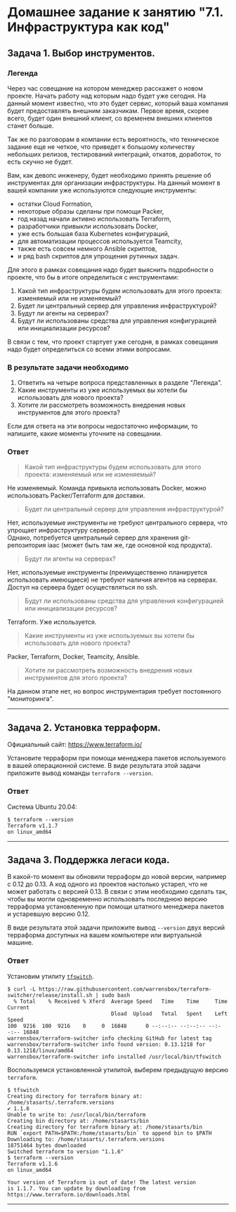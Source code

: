 # Домашнее задание к занятию "7.1. Инфраструктура как код"

## Задача 1. Выбор инструментов. 
 
### Легенда
 
Через час совещание на котором менеджер расскажет о новом проекте. Начать работу над которым надо 
будет уже сегодня. 
На данный момент известно, что это будет сервис, который ваша компания будет предоставлять внешним заказчикам.
Первое время, скорее всего, будет один внешний клиент, со временем внешних клиентов станет больше.

Так же по разговорам в компании есть вероятность, что техническое задание еще не четкое, что приведет к большому
количеству небольших релизов, тестирований интеграций, откатов, доработок, то есть скучно не будет.  
   
Вам, как девопс инженеру, будет необходимо принять решение об инструментах для организации инфраструктуры.
На данный момент в вашей компании уже используются следующие инструменты: 
- остатки Сloud Formation, 
- некоторые образы сделаны при помощи Packer,
- год назад начали активно использовать Terraform, 
- разработчики привыкли использовать Docker, 
- уже есть большая база Kubernetes конфигураций, 
- для автоматизации процессов используется Teamcity, 
- также есть совсем немного Ansible скриптов, 
- и ряд bash скриптов для упрощения рутинных задач.  

Для этого в рамках совещания надо будет выяснить подробности о проекте, что бы в итоге определиться с инструментами:

1. Какой тип инфраструктуры будем использовать для этого проекта: изменяемый или не изменяемый?
1. Будет ли центральный сервер для управления инфраструктурой?
1. Будут ли агенты на серверах?
1. Будут ли использованы средства для управления конфигурацией или инициализации ресурсов? 
 
В связи с тем, что проект стартует уже сегодня, в рамках совещания надо будет определиться со всеми этими вопросами.

### В результате задачи необходимо

1. Ответить на четыре вопроса представленных в разделе "Легенда". 
1. Какие инструменты из уже используемых вы хотели бы использовать для нового проекта? 
1. Хотите ли рассмотреть возможность внедрения новых инструментов для этого проекта? 

Если для ответа на эти вопросы недостаточно информации, то напишите, какие моменты уточните на совещании.

### Ответ

> Какой тип инфраструктуры будем использовать для этого проекта: изменяемый или не изменяемый?

Не изменяемый. Команда привыкла использовать Docker, можно использовать Packer/Terraform для доставки.

> Будет ли центральный сервер для управления инфраструктурой?

Нет, используемые инструменты не требуют центрального сервера, что упрощает инфраструктуру серверов.  
Однако, потребуется центральный сервер для хранения git-репозитория iaac (может быть там же, где основной код продукта).

> Будут ли агенты на серверах?

Нет, используемые инструменты (преимущественно планируется использовать имеющиеся) не требуют наличия агентов на серверах.  
Доступ на сервера будет осуществляться по ssh.

> Будут ли использованы средства для управления конфигурацией или инициализации ресурсов?

Terraform. Уже используется.

> Какие инструменты из уже используемых вы хотели бы использовать для нового проекта?

Packer, Terraform, Docker, Teamcity, Ansible.

> Хотите ли рассмотреть возможность внедрения новых инструментов для этого проекта?

На данном этапе нет, но вопрос инструментария требует постоянного "мониторинга".

---

## Задача 2. Установка терраформ. 

Официальный сайт: https://www.terraform.io/

Установите терраформ при помощи менеджера пакетов используемого в вашей операционной системе.
В виде результата этой задачи приложите вывод команды `terraform --version`.

### Ответ

Система Ubuntu 20.04:
```shell
$ terraform --version
Terraform v1.1.7
on linux_amd64
```

---

## Задача 3. Поддержка легаси кода. 

В какой-то момент вы обновили терраформ до новой версии, например с 0.12 до 0.13. 
А код одного из проектов настолько устарел, что не может работать с версией 0.13. 
В связи с этим необходимо сделать так, чтобы вы могли одновременно использовать последнюю версию терраформа установленную при помощи
штатного менеджера пакетов и устаревшую версию 0.12. 

В виде результата этой задачи приложите вывод `--version` двух версий терраформа доступных на вашем компьютере 
или виртуальной машине.

### Ответ

Установим утилиту [```tfswitch```](https://github.com/warrensbox/terraform-switcher).
```shell
$ curl -L https://raw.githubusercontent.com/warrensbox/terraform-switcher/release/install.sh | sudo bash
  % Total    % Received % Xferd  Average Speed   Time    Time     Time  Current
                                 Dload  Upload   Total   Spent    Left  Speed
100  9216  100  9216    0     0  16848      0 --:--:-- --:--:-- --:--:-- 16848
warrensbox/terraform-switcher info checking GitHub for latest tag
warrensbox/terraform-switcher info found version: 0.13.1218 for 0.13.1218/linux/amd64
warrensbox/terraform-switcher info installed /usr/local/bin/tfswitch
```

Воспользуемся установленной утилитой, выберем предыдущую версию ```terraform```.
```shell
$ tfswitch
Creating directory for terraform binary at: /home/stasarts/.terraform.versions
✔ 1.1.6
Unable to write to: /usr/local/bin/terraform
Creating bin directory at: /home/stasarts/bin
Creating directory for terraform binary at: /home/stasarts/bin
RUN `export PATH=$PATH:/home/stasarts/bin` to append bin to $PATH
Downloading to: /home/stasarts/.terraform.versions
18751464 bytes downloaded
Switched terraform to version "1.1.6"
$ terraform --version
Terraform v1.1.6
on linux_amd64

Your version of Terraform is out of date! The latest version
is 1.1.7. You can update by downloading from https://www.terraform.io/downloads.html
```

---